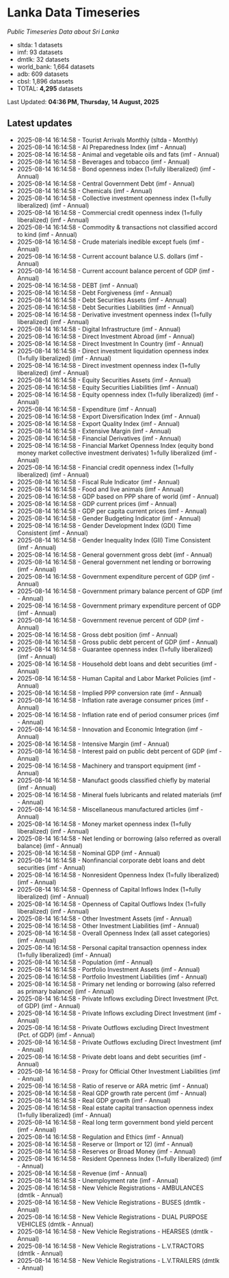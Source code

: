 # Lanka Data Timeseries
*Public Timeseries Data about Sri Lanka*

* sltda: 1 datasets
* imf: 93 datasets
* dmtlk: 32 datasets
* world_bank: 1,664 datasets
* adb: 609 datasets
* cbsl: 1,896 datasets
* TOTAL: **4,295** datasets

Last Updated: **04:36 PM, Thursday, 14 August, 2025**

## Latest updates

* 2025-08-14 16:14:58 - Tourist Arrivals Monthly (sltda - Monthly)
* 2025-08-14 16:14:58 - AI Preparedness Index (imf - Annual)
* 2025-08-14 16:14:58 - Animal and vegetable oils and fats (imf - Annual)
* 2025-08-14 16:14:58 - Beverages and tobacco (imf - Annual)
* 2025-08-14 16:14:58 - Bond openness index (1=fully liberalized) (imf - Annual)
* 2025-08-14 16:14:58 - Central Government Debt (imf - Annual)
* 2025-08-14 16:14:58 - Chemicals (imf - Annual)
* 2025-08-14 16:14:58 - Collective investment openness index (1=fully liberalized) (imf - Annual)
* 2025-08-14 16:14:58 - Commercial credit openness index (1=fully liberalized) (imf - Annual)
* 2025-08-14 16:14:58 - Commodity & transactions not classified accord to kind (imf - Annual)
* 2025-08-14 16:14:58 - Crude materials inedible except fuels (imf - Annual)
* 2025-08-14 16:14:58 - Current account balance U.S. dollars (imf - Annual)
* 2025-08-14 16:14:58 - Current account balance percent of GDP (imf - Annual)
* 2025-08-14 16:14:58 - DEBT (imf - Annual)
* 2025-08-14 16:14:58 - Debt Forgiveness (imf - Annual)
* 2025-08-14 16:14:58 - Debt Securities Assets (imf - Annual)
* 2025-08-14 16:14:58 - Debt Securities Liabilities (imf - Annual)
* 2025-08-14 16:14:58 - Derivative investment openness index (1=fully liberalized) (imf - Annual)
* 2025-08-14 16:14:58 - Digital Infrastructure (imf - Annual)
* 2025-08-14 16:14:58 - Direct Investment Abroad (imf - Annual)
* 2025-08-14 16:14:58 - Direct Investment In Country (imf - Annual)
* 2025-08-14 16:14:58 - Direct investment liquidation openness index (1=fully liberalized) (imf - Annual)
* 2025-08-14 16:14:58 - Direct investment openness index (1=fully liberalized) (imf - Annual)
* 2025-08-14 16:14:58 - Equity Securities Assets (imf - Annual)
* 2025-08-14 16:14:58 - Equity Securities Liabilities (imf - Annual)
* 2025-08-14 16:14:58 - Equity openness index (1=fully liberalized) (imf - Annual)
* 2025-08-14 16:14:58 - Expenditure (imf - Annual)
* 2025-08-14 16:14:58 - Export Diversification Index (imf - Annual)
* 2025-08-14 16:14:58 - Export Quality Index (imf - Annual)
* 2025-08-14 16:14:58 - Extensive Margin (imf - Annual)
* 2025-08-14 16:14:58 - Financial Derivatives (imf - Annual)
* 2025-08-14 16:14:58 - Financial Market Openness Index (equity bond money market collective investment derivates) 1=fully liberalized (imf - Annual)
* 2025-08-14 16:14:58 - Financial credit openness index (1=fully liberalized) (imf - Annual)
* 2025-08-14 16:14:58 - Fiscal Rule Indicator (imf - Annual)
* 2025-08-14 16:14:58 - Food and live animals (imf - Annual)
* 2025-08-14 16:14:58 - GDP based on PPP share of world (imf - Annual)
* 2025-08-14 16:14:58 - GDP current prices (imf - Annual)
* 2025-08-14 16:14:58 - GDP per capita current prices (imf - Annual)
* 2025-08-14 16:14:58 - Gender Budgeting Indicator (imf - Annual)
* 2025-08-14 16:14:58 - Gender Development Index (GDI) Time Consistent (imf - Annual)
* 2025-08-14 16:14:58 - Gender Inequality Index (GII) Time Consistent (imf - Annual)
* 2025-08-14 16:14:58 - General government gross debt (imf - Annual)
* 2025-08-14 16:14:58 - General government net lending or borrowing (imf - Annual)
* 2025-08-14 16:14:58 - Government expenditure percent of GDP (imf - Annual)
* 2025-08-14 16:14:58 - Government primary balance percent of GDP (imf - Annual)
* 2025-08-14 16:14:58 - Government primary expenditure percent of GDP (imf - Annual)
* 2025-08-14 16:14:58 - Government revenue percent of GDP (imf - Annual)
* 2025-08-14 16:14:58 - Gross debt position (imf - Annual)
* 2025-08-14 16:14:58 - Gross public debt percent of GDP (imf - Annual)
* 2025-08-14 16:14:58 - Guarantee openness index (1=fully liberalized) (imf - Annual)
* 2025-08-14 16:14:58 - Household debt loans and debt securities (imf - Annual)
* 2025-08-14 16:14:58 - Human Capital and Labor Market Policies (imf - Annual)
* 2025-08-14 16:14:58 - Implied PPP conversion rate (imf - Annual)
* 2025-08-14 16:14:58 - Inflation rate average consumer prices (imf - Annual)
* 2025-08-14 16:14:58 - Inflation rate end of period consumer prices (imf - Annual)
* 2025-08-14 16:14:58 - Innovation and Economic Integration (imf - Annual)
* 2025-08-14 16:14:58 - Intensive Margin (imf - Annual)
* 2025-08-14 16:14:58 - Interest paid on public debt percent of GDP (imf - Annual)
* 2025-08-14 16:14:58 - Machinery and transport equipment (imf - Annual)
* 2025-08-14 16:14:58 - Manufact goods classified chiefly by material (imf - Annual)
* 2025-08-14 16:14:58 - Mineral fuels lubricants and related materials (imf - Annual)
* 2025-08-14 16:14:58 - Miscellaneous manufactured articles (imf - Annual)
* 2025-08-14 16:14:58 - Money market openness index (1=fully liberalized) (imf - Annual)
* 2025-08-14 16:14:58 - Net lending or borrowing (also referred as overall balance) (imf - Annual)
* 2025-08-14 16:14:58 - Nominal GDP (imf - Annual)
* 2025-08-14 16:14:58 - Nonfinancial corporate debt loans and debt securities (imf - Annual)
* 2025-08-14 16:14:58 - Nonresident Openness Index (1=fully liberalized) (imf - Annual)
* 2025-08-14 16:14:58 - Openness of Capital Inflows Index (1=fully liberalized) (imf - Annual)
* 2025-08-14 16:14:58 - Openness of Capital Outflows Index (1=fully liberalized) (imf - Annual)
* 2025-08-14 16:14:58 - Other Investment Assets (imf - Annual)
* 2025-08-14 16:14:58 - Other Investment Liabilities (imf - Annual)
* 2025-08-14 16:14:58 - Overall Openness Index (all asset categories) (imf - Annual)
* 2025-08-14 16:14:58 - Personal capital transaction openness index (1=fully liberalized) (imf - Annual)
* 2025-08-14 16:14:58 - Population (imf - Annual)
* 2025-08-14 16:14:58 - Portfolio Investment Assets (imf - Annual)
* 2025-08-14 16:14:58 - Portfolio Investment Liabilities (imf - Annual)
* 2025-08-14 16:14:58 - Primary net lending or borrowing (also referred as primary balance) (imf - Annual)
* 2025-08-14 16:14:58 - Private Inflows excluding Direct Investment (Pct. of GDP) (imf - Annual)
* 2025-08-14 16:14:58 - Private Inflows excluding Direct Investment (imf - Annual)
* 2025-08-14 16:14:58 - Private Outflows excluding Direct Investment (Pct. of GDP) (imf - Annual)
* 2025-08-14 16:14:58 - Private Outflows excluding Direct Investment (imf - Annual)
* 2025-08-14 16:14:58 - Private debt loans and debt securities (imf - Annual)
* 2025-08-14 16:14:58 - Proxy for Official Other Investment Liabilities (imf - Annual)
* 2025-08-14 16:14:58 - Ratio of reserve or ARA metric (imf - Annual)
* 2025-08-14 16:14:58 - Real GDP growth rate percent (imf - Annual)
* 2025-08-14 16:14:58 - Real GDP growth (imf - Annual)
* 2025-08-14 16:14:58 - Real estate capital transaction openness index (1=fully liberalized) (imf - Annual)
* 2025-08-14 16:14:58 - Real long term government bond yield percent (imf - Annual)
* 2025-08-14 16:14:58 - Regulation and Ethics (imf - Annual)
* 2025-08-14 16:14:58 - Reserve or (Import or 12) (imf - Annual)
* 2025-08-14 16:14:58 - Reserves or Broad Money (imf - Annual)
* 2025-08-14 16:14:58 - Resident Openness Index (1=fully liberalized) (imf - Annual)
* 2025-08-14 16:14:58 - Revenue (imf - Annual)
* 2025-08-14 16:14:58 - Unemployment rate (imf - Annual)
* 2025-08-14 16:14:58 - New Vehicle Registrations - AMBULANCES (dmtlk - Annual)
* 2025-08-14 16:14:58 - New Vehicle Registrations - BUSES (dmtlk - Annual)
* 2025-08-14 16:14:58 - New Vehicle Registrations - DUAL PURPOSE VEHICLES (dmtlk - Annual)
* 2025-08-14 16:14:58 - New Vehicle Registrations - HEARSES (dmtlk - Annual)
* 2025-08-14 16:14:58 - New Vehicle Registrations - L.V.TRACTORS (dmtlk - Annual)
* 2025-08-14 16:14:58 - New Vehicle Registrations - L.V.TRAILERS (dmtlk - Annual)